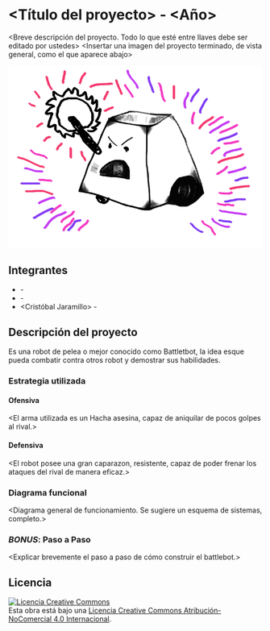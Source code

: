 # <Título del proyecto> - <Año>
<Breve descripción del proyecto. Todo lo que esté entre llaves debe ser editado por ustedes>
<Insertar una imagen del proyecto terminado, de vista general, como el que aparece abajo>

![Robot Ejemplo](/multimedia/robot_ejemplo.png)



## Integrantes
- <Boris Cuevas> - <FCFM>
- <Victoria Andaur> - <FCFM>
- <Cristóbal Jaramillo> - <FCFM>



## Descripción del proyecto
Es una robot de pelea o mejor conocido como Battletbot, la idea esque pueda combatir contra otros robot y demostrar sus habilidades.

### Estrategia utilizada
#### Ofensiva
<El arma utilizada es un Hacha asesina, capaz de aniquilar de pocos golpes al rival.>

#### Defensiva
<El robot posee una gran caparazon, resistente, capaz de poder frenar los ataques del rival de manera eficaz.>

### Diagrama funcional
<Diagrama general de funcionamiento. Se sugiere un esquema de sistemas, completo.>

### *BONUS*: Paso a Paso
<Explicar brevemente el paso a paso de cómo construir el battlebot.>

## Licencia
<a rel="license" href="http://creativecommons.org/licenses/by-nc/4.0/"><img alt="Licencia Creative Commons" style="border-width:0" src="https://i.creativecommons.org/l/by-nc/4.0/88x31.png" /></a><br />Esta obra está bajo una <a rel="license" href="http://creativecommons.org/licenses/by-nc/4.0/">Licencia Creative Commons Atribución-NoComercial 4.0 Internacional</a>.
